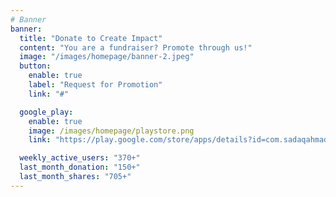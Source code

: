 ```yaml
---
# Banner
banner:
  title: "Donate to Create Impact"
  content: "You are a fundraiser? Promote through us!"
  image: "/images/homepage/banner-2.jpeg"
  button:
    enable: true
    label: "Request for Promotion"
    link: "#"

  google_play:
    enable: true
    image: /images/homepage/playstore.png
    link: "https://play.google.com/store/apps/details?id=com.sadaqahmadeeasy.app"

  weekly_active_users: "370+"
  last_month_donation: "150+"
  last_month_shares: "705+"
---
```

